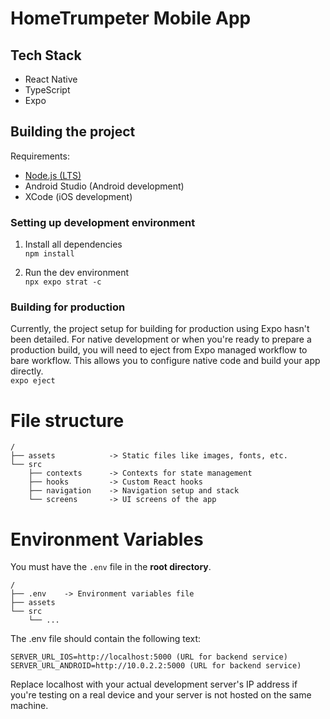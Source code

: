 # HomeTrumpeter Mobile App

## Tech Stack

- React Native
- TypeScript
- Expo

## Building the project

Requirements:

- [Node.js (LTS)](https://nodejs.org/en)
- Android Studio (Android development)
- XCode (iOS development)

### Setting up development environment

1. Install all dependencies\
   `npm install`

3.  Run the dev environment\
    `npx expo strat -c`

### Building for production

Currently, the project setup for building for production using Expo hasn't been detailed. For native development or when you're ready to prepare a production build, you will need to eject from Expo managed workflow to bare workflow. This allows you to configure native code and build your app directly.\
`expo eject`
# File structure

```
/
├── assets            -> Static files like images, fonts, etc.
└── src
    ├── contexts      -> Contexts for state management
    ├── hooks         -> Custom React hooks
    ├── navigation    -> Navigation setup and stack
    └── screens       -> UI screens of the app

```

# Environment Variables

You must have the `.env` file in the **root directory**.

```
/
├── .env    -> Environment variables file
├── assets
└── src
    └── ...

```

The .env file should contain the following text:

```
SERVER_URL_IOS=http://localhost:5000 (URL for backend service)
SERVER_URL_ANDROID=http://10.0.2.2:5000 (URL for backend service)
```
Replace localhost with your actual development server's IP address if you're testing on a real device and your server is not hosted on the same machine.
